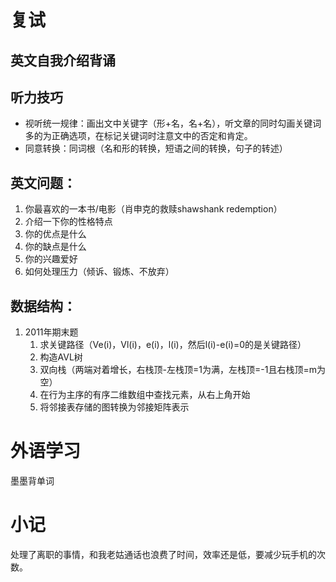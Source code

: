 # 复试
## 英文自我介绍背诵
## 听力技巧

- 视听统一规律：画出文中关键字（形+名，名+名），听文章的同时勾画关键词多的为正确选项，在标记关键词时注意文中的否定和肯定。
- 同意转换：同词根（名和形的转换，短语之间的转换，句子的转述）
## 英文问题：

1. 你最喜欢的一本书/电影（肖申克的救赎shawshank redemption）
2. 介绍一下你的性格特点
3. 你的优点是什么
4. 你的缺点是什么
5. 你的兴趣爱好
6. 如何处理压力（倾诉、锻炼、不放弃）
## 数据结构：

1. 2011年期末题
   1. 求关键路径（Ve(i)，Vl(i)，e(i)，l(i)，然后l(i)-e(i)=0的是关键路径）
   2. 构造AVL树
   3. 双向栈（两端对着增长，右栈顶-左栈顶=1为满，左栈顶=-1且右栈顶=m为空）
   4. 在行为主序的有序二维数组中查找元素，从右上角开始
   5. 将邻接表存储的图转换为邻接矩阵表示
# 外语学习
墨墨背单词
# 小记
处理了离职的事情，和我老姑通话也浪费了时间，效率还是低，要减少玩手机的次数。


